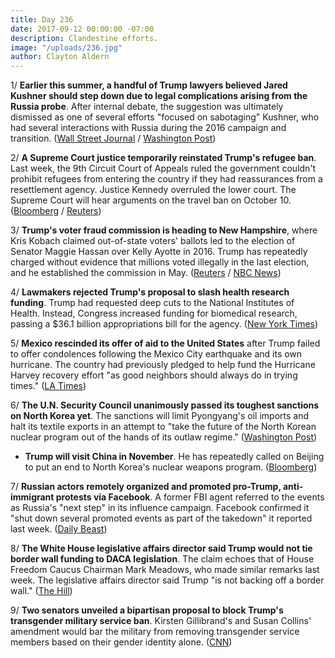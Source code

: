 ```yaml
---
title: Day 236
date: 2017-09-12 00:00:00 -07:00
description: Clandestine efforts.
image: "/uploads/236.jpg"
author: Clayton Aldern
---
```


1/ **Earlier this summer, a handful of Trump lawyers believed Jared Kushner should step down due to legal complications arising from the Russia probe**. After internal debate, the suggestion was ultimately dismissed as one of several efforts "focused on sabotaging" Kushner, who had several interactions with Russia during the 2016 campaign and transition. ([Wall Street Journal](https://www.wsj.com/articles/some-trump-lawyers-wanted-kushner-out-1505175772) / [Washington Post](https://www.washingtonpost.com/politics/trumps-legal-team-debated-whether-kushner-should-leave-white-house/2017/09/12/a3324764-9767-11e7-87fc-c3f7ee4035c9_story.html))

2/ **A Supreme Court justice temporarily reinstated Trump's refugee ban**. Last week, the 9th Circuit Court of Appeals ruled the government couldn't prohibit refugees from entering the country if they had reassurances from a resettlement agency. Justice Kennedy overruled the lower court. The Supreme Court will hear arguments on the travel ban on October 10. ([Bloomberg](https://www.bloomberg.com/news/articles/2017-09-11/trump-asks-u-s-supreme-court-to-restore-refugee-travel-ban-j7gf0p7u) / [Reuters](http://www.reuters.com/article/us-usa-court-immigration/supreme-court-justice-temporarily-preserves-trump-refugee-ban-idUSKCN1BM24Q))

3/ **Trump's voter fraud commission is heading to New Hampshire**, where Kris Kobach claimed out-of-state voters' ballots led to the election of Senator Maggie Hassan over Kelly Ayotte in 2016. Trump has repeatedly charged without evidence that millions voted illegally in the last election, and he established the commission in May. ([Reuters](https://www.reuters.com/article/us-usa-trump-vote/trumps-voter-fraud-commission-to-meet-in-new-hampshire-idUSKCN1BN130) / [NBC News](https://www.nbcnews.com/politics/white-house/trump-claims-vote-fraud-new-hampshire-his-commission-going-there-n799931))

4/ **Lawmakers rejected Trump's proposal to slash health research funding**. Trump had requested deep cuts to the National Institutes of Health. Instead, Congress increased funding for biomedical research, passing a $36.1 billion appropriations bill for the agency. ([New York Times](https://www.nytimes.com/2017/09/11/us/politics/national-institutes-of-health-budget-trump.html))

5/ **Mexico rescinded its offer of aid to the United States** after Trump failed to offer condolences following the Mexico City earthquake and its own hurricane. The country had previously pledged to help fund the Hurricane Harvey recovery effort "as good neighbors should always do in trying times." ([LA Times](http://www.latimes.com/world/mexico-americas/la-fg-mexico-aid-20170911-story.html))

6/ **The U.N. Security Council unanimously passed its toughest sanctions on North Korea yet**. The sanctions will limit Pyongyang's oil imports and halt its textile exports in an attempt to "take the future of the North Korean nuclear program out of the hands of its outlaw regime." ([Washington Post](https://www.washingtonpost.com/world/in-the-push-for-oil-embargo-on-north-korea-china-is-reluctant-to-sign-off/2017/09/11/3a5b56fe-96e5-11e7-a527-3573bd073e02_story.html))

* **Trump will visit China in November**. He has repeatedly called on Beijing to put an end to North Korea's nuclear weapons program. ([Bloomberg](https://www.bloomberg.com/news/articles/2017-09-12/trump-said-to-visit-china-in-november-amid-north-korea-tensions))

7/ **Russian actors remotely organized and promoted pro-Trump, anti-immigrant protests via Facebook**. A former FBI agent referred to the events as Russia's "next step" in its influence campaign. Facebook confirmed it "shut down several promoted events as part of the takedown" it reported last week. ([Daily Beast](http://www.thedailybeast.com/exclusive-russia-used-facebook-events-to-organize-anti-immigrant-rallies-on-us-soil))

8/ **The White House legislative affairs director said Trump would not tie border wall funding to DACA legislation**. The claim echoes that of House Freedom Caucus Chairman Mark Meadows, who made similar remarks last week. The legislative affairs director said Trump "is not backing off a border wall." ([The Hill](http://thehill.com/homenews/administration/350196-white-house-border-wall-funding-doesnt-have-to-be-tied-to-daca))

9/ **Two senators unveiled a bipartisan proposal to block Trump's transgender military service ban**. Kirsten Gillibrand's and Susan Collins' amendment would bar the military from removing transgender service members based on their gender identity alone. ([CNN](http://www.cnn.com/2017/09/11/politics/senate-transgender-trump-military/index.html))